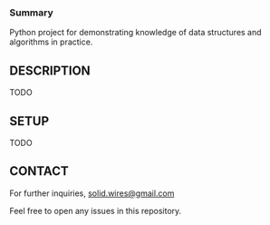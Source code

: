 ### Summary
Python project for demonstrating knowledge of data structures and algorithms in practice.

## DESCRIPTION
TODO

## SETUP
TODO

## CONTACT
For further inquiries, solid.wires@gmail.com

Feel free to open any issues in this repository.
